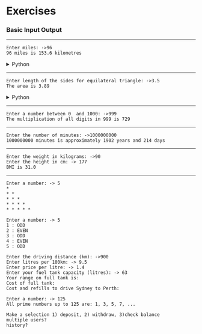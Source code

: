 # Exercises

### Basic Input Output
---
```
Enter miles: ->96
96 miles is 153.6 kilometres
```
<details>
  <summary>Python</summary>

  ```python
  print('Enter miles: ')
  miles = float(input())
  kilometres = miles * 1.609
  print(f'{miles} miles is {round(kilometres, 1)} kilometres')
  ```
</details>

---
```
Enter length of the sides for equilateral triangle: ->3.5
The area is 3.89
```
<details>
  <summary>Python</summary>

  ```python
  import math

  print('Enter the length of the sides for equilateral triangle: ')
  side = float(input())
  area = math.sqrt(3) / 4.0 * side * side
  print(f'The area is {round(area, 2)}')
  ```
</details>

---
```
Enter a number between 0  and 1000: ->999
The multiplication of all digits in 999 is 729
```
---
```
Enter the number of minutes: ->1000000000
1000000000 minutes is approximately 1902 years and 214 days
```
---
```
Enter the weight in kilograms: ->90
Enter the height in cm: -> 177
BMI is 31.0
```
---
```
Enter a number: -> 5
*
* *
* * *
* * * *
* * * * *
```
```
Enter a number: -> 5
1 : ODD
2 : EVEN
3 : ODD
4 : EVEN
5 : ODD
```
```
Enter the driving distance (km): ->900
Enter litres per 100km: -> 9.5
Enter price per litre: -> 1.4
Enter your fuel tank capacity (litres): -> 63
Your range on full tank is:
Cost of full tank:
Cost and refills to drive Sydney to Perth:
```
```
Enter a number: -> 125
All prime numbers up to 125 are: 1, 3, 5, 7, ...
```
```
Make a selection 1) deposit, 2) withdraw, 3)check balance
multiple users?
history?
```

